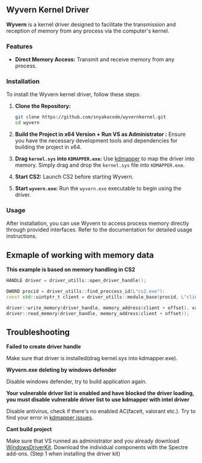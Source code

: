    ## Wyvern Kernel Driver

**Wyvern** is a kernel driver designed to facilitate the transmission and reception of memory from any process via the computer's kernel.

### Features
- **Direct Memory Access:** Transmit and receive memory from any process.

### Installation

To install the Wyvern kernel driver, follow these steps:

1. **Clone the Repository:**
   ```bash
   git clone https://github.com/snyakocode/wyvernkernel.git
   cd wyvern
   ```

2. **Build the Project in x64 Version + Run VS as Administrator :**
   Ensure you have the necessary development tools and dependencies for building the project in x64.

3. **Drag `kernel.sys` into `KDMAPPER.exe`:**
   Use [kdmapper](https://github.com/TheCruZ/kdmapper) to map the driver into memory. Simply drag and drop the `kernel.sys` file into `KDMAPPER.exe`.

4. **Start CS2:**
   Launch CS2 before starting Wyvern.

5. **Start `wyvern.exe`:**
   Run the `wyvern.exe` executable to begin using the driver.

### Usage

After installation, you can use Wyvern to access process memory directly through provided interfaces. Refer to the documentation for detailed usage instructions.

## Exmaple of working with memory data

**This example is based on memory handling in CS2**
```cpp
HANDLE driver = driver_utills::open_driver_handle();

DWORD procid = driver_utills::find_proccess_id(L"cs2.exe"): 
const std::uintptr_t client = driver_utills::module_base(procid, L"client.dll"); 

driver::write_memory(driver_handle, memory_address(client + offset), value);
driver::read_memory(driver_handle, memory_address(client + offset));
```

## Troubleshooting
**Failed to create driver handle** 

Make sure that driver is installed(drag kernel.sys into kdmapper.exe).

**Wyvern.exe deleting by windows defender**

Disable windows defender, try to build application again.

**Your vulnerable driver list is enabled and have blocked the driver loading, you must disable vulnerable driver list to use kdmapper with intel driver**

Disable antivirus, check if there's no enabled AC(faceit, valorant etc.).
Try to find your error in [kdmapper issues](github.com/thecruz/kdmapper/issues/).

**Cant build project**

Make sure that VS runned as administrator and you already download [WindowsDriverKit](https://learn.microsoft.com/en-us/windows-hardware/drivers/download-the-wdk).
Download the individual components with the Spectre add-ons. (Step 1 when installing the driver kit)

